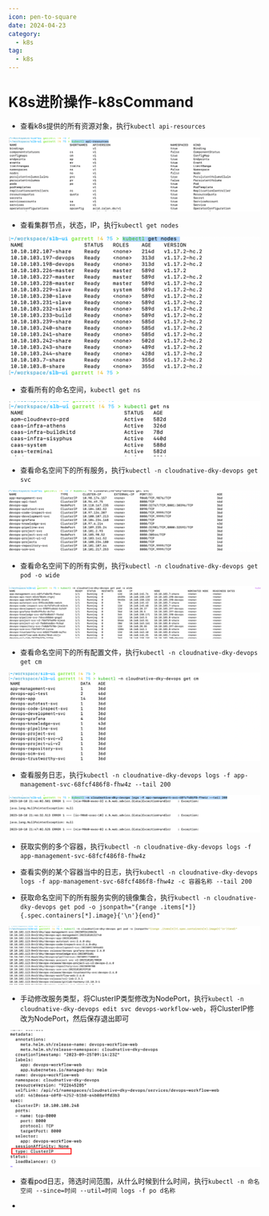 ```yaml
---
icon: pen-to-square
date: 2024-04-23
category:
  - k8s
tag:
  - k8s
---
```

#  K8s进阶操作-k8sCommand

- 查看k8s提供的所有资源对象，执行`kubectl api-resources`

![image-20231010220834199](./images/image-20231010220834199.png)

- 查看集群节点，状态，IP，执行`kubectl get nodes `

![image-20231010220734416](./images/image-20231010220734416.png)

- 查看所有的命名空间，`kubectl get ns `

![image-20231010220752478](./images/image-20231010220752478.png)

- 查看命名空间下的所有服务，执行`kubectl -n cloudnative-dky-devops get svc`

![image-20231010220950840](./images/image-20231010220950840.png)

- 查看命名空间下的所有实例，执行`kubectl -n cloudnative-dky-devops get pod -o wide`

![image-20231010221007618](./images/image-20231010221007618.png)

- 查看命名空间下的所有配置文件，执行`kubectl -n cloudnative-dky-devops get cm`

![image-20231010221019667](./images/image-20231010221019667.png)

- 查看服务日志，执行`kubectl -n cloudnative-dky-devops logs -f app-management-svc-68fcf486f8-fhw4z --tail 200`

![image-20231010221055465](./images/image-20231010221055465.png)

- 获取实例的多个容器，执行`kubectl -n cloudnative-dky-devops logs -f app-management-svc-68fcf486f8-fhw4z`
- 查看实例的某个容器当中的日志，执行`kubectl -n cloudnative-dky-devops logs -f app-management-svc-68fcf486f8-fhw4z -c 容器名称 --tail 200 `

- 获取命名空间下的所有服务实例的镜像集合，执行`kubectl -n cloudnative-dky-devops get pod -o jsonpath="{range .items[*]}{.spec.containers[*].image}{'\n'}{end}"`

![image-20231010221334287](./images/image-20231010221334287.png)

- 手动修改服务类型，将ClusterIP类型修改为NodePort，执行`kubectl -n cloudnative-dky-devops edit svc devops-workflow-web`，将ClusterIP修改为NodePort，然后保存退出即可

![image-20231010221450748](./images/image-20231010221450748.png)

- 查看pod日志，筛选时间范围，从什么时候到什么时间，执行`kubectl -n 命名空间 --since=时间 --util=时间 logs -f po d名称`



- 
